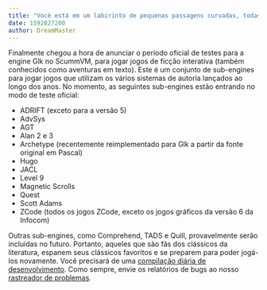 ```yaml
---
title: "Você está em um labirinto de pequenas passagens curvadas, todas similares"
date: 1592827200
author: DreamMaster
---
```


Finalmente chegou a hora de anunciar o período oficial de testes para a engine Glk no ScummVM, para jogar jogos de ficção interativa (também conhecidos como aventuras em texto). Este é um conjunto de sub-engines para jogar jogos que utilizam os vários sistemas de autoria lançados ao longo dos anos. No momento, as seguintes sub-engines estão entrando no modo de teste oficial:
* ADRIFT (exceto para a versão 5)
* AdvSys
* AGT
* Alan 2 e 3
* Archetype (recentemente reimplementado para Glk a partir da fonte original em Pascal)
* Hugo
* JACL
* Level 9
* Magnetic Scrolls
* Quest
* Scott Adams
* ZCode (todos os jogos ZCode, exceto os jogos gráficos da versão 6 da Infocom)

Outras sub-engines, como Comprehend, TADS e Quill, provavelmente serão incluídas no futuro. Portanto, aqueles que são fãs dos clássicos da literatura, espanem seus clássicos favoritos e se preparem para poder jogá-los novamente. Você precisará de uma [compilação diária de desenvolvimento](https://buildbot.scummvm.org/builds.html). Como sempre, envie os relatórios de bugs ao nosso [rastreador de problemas](https://bugs.scummvm.org/).
